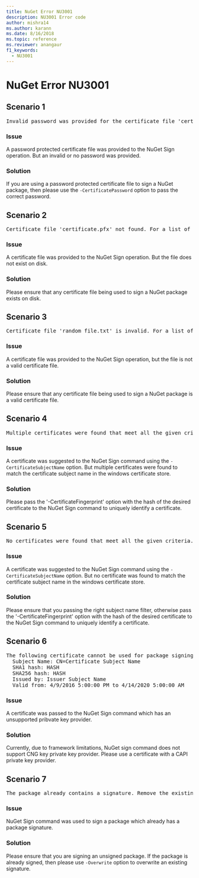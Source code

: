 ```yaml
---
title: NuGet Error NU3001
description: NU3001 Error code
author: mishra14
ms.author: karann
ms.date: 8/16/2018
ms.topic: reference
ms.reviewer: anangaur
f1_keywords: 
  - NU3001
---
```


# NuGet Error NU3001

## Scenario 1

<pre>Invalid password was provided for the certificate file 'certificate.pfx'. Provide a valid password using the '-CertificatePassword' option.</pre>

### Issue

A password protected certificate file was provided to the NuGet Sign operation. But an invalid or no password was provided.


### Solution

If you are using a password protected certificate file to sign a NuGet package, then please use the `-CertificatePassword` option to pass the correct password.



## Scenario 2

<pre>Certificate file 'certificate.pfx' not found. For a list of accepted ways to provide a certificate, visit https://docs.nuget.org/docs/reference/command-line-reference.</pre>

### Issue

A certificate file was provided to the NuGet Sign operation. But the file does not exist on disk.


### Solution

Please ensure that any certificate file being used to sign a NuGet package exists on disk.



## Scenario 3

<pre>Certificate file 'random_file.txt' is invalid. For a list of accepted ways to provide a certificate, visit https://docs.nuget.org/docs/reference/command-line-reference.</pre>

### Issue

A certificate file was provided to the NuGet Sign operation, but the file is not a valid certificate file.


### Solution

Please ensure that any certificate file being used to sign a NuGet package is a valid certificate file.



## Scenario 4

<pre>Multiple certificates were found that meet all the given criteria. Use the '-CertificateFingerprint' option with the hash of the desired certificate.</pre>

### Issue

A certificate was suggested to the NuGet Sign command using the `-CertificateSubjectName` option. But multiple certificates were found to match the certificate subject name in the windows certificate store.


### Solution

Please pass the '-CertificateFingerprint' option with the hash of the desired certificate to the NuGet Sign command to uniquely identify a certificate.



## Scenario 5

<pre>No certificates were found that meet all the given criteria. For a list of accepted ways to provide a certificate, visit https://docs.nuget.org/docs/reference/command-line-reference.</pre>

### Issue

A certificate was suggested to the NuGet Sign command using the `-CertificateSubjectName` option. But no certificate was found to match the certificate subject name in the windows certificate store.


### Solution

Please ensure that you passing the right subject name filter, otherwise pass the '-CertificateFingerprint' option with the hash of the desired certificate to the NuGet Sign command to uniquely identify a certificate.



## Scenario 6

<pre>The following certificate cannot be used for package signing as the private key provider is unsupported:
  Subject Name: CN=Certificate Subject Name
  SHA1 hash: HASH
  SHA256 hash: HASH
  Issued by: Issuer Subject Name
  Valid from: 4/9/2016 5:00:00 PM to 4/14/2020 5:00:00 AM</pre>

### Issue

A certificate was passed to the NuGet Sign command which has an unsupported pribvate key provider. 


### Solution

Currently, due to framework limitations, NuGet sign command does not support CNG key private key provider. Please use a certificate with a CAPI private key provider.



## Scenario 7

<pre>The package already contains a signature. Remove the existing signature before adding a new signature.</pre>

### Issue

NuGet Sign command was used to sign a package which already has a package signature.


### Solution

Please ensure that you are signing an unsigned package. If the package is already signed, then please use `-Overwrite` option to overwrite an existing signature.


